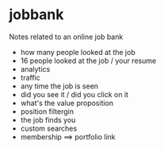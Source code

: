 # jobbank
Notes related to an online job bank

- how many people looked at the job
- 16 people looked at the job / your resume
- analytics
- traffic
- any time the job is seen
- did you see it / did you click on it
- what's the value proposition
- position filtergin
- the job finds you
- custom searches
- membership ==> portfolio link

